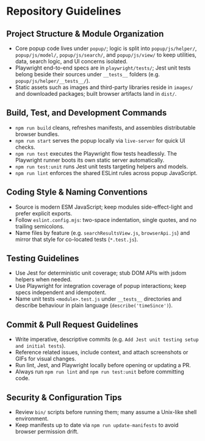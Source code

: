 # Repository Guidelines

## Project Structure & Module Organization

- Core popup code lives under `popup/`; logic is split into `popup/js/helper/`, `popup/js/model/`, `popup/js/search/`, and `popup/js/view/` to keep utilities, data, search logic, and UI concerns isolated.
- Playwright end-to-end specs are in `playwright/tests/`; Jest unit tests belong beside their sources under `__tests__` folders (e.g. `popup/js/helper/__tests__/`).
- Static assets such as images and third-party libraries reside in `images/` and downloaded packages; built browser artifacts land in `dist/`.

## Build, Test, and Development Commands

- `npm run build` cleans, refreshes manifests, and assembles distributable browser bundles.
- `npm run start` serves the popup locally via `live-server` for quick UI checks.
- `npm run test` executes the Playwright flow tests headlessly. The Playwright runner boots its own static server automatically.
- `npm run test:unit` runs Jest unit tests targeting helpers and models.
- `npm run lint` enforces the shared ESLint rules across popup JavaScript.

## Coding Style & Naming Conventions

- Source is modern ESM JavaScript; keep modules side-effect-light and prefer explicit exports.
- Follow `eslint.config.mjs`: two-space indentation, single quotes, and no trailing semicolons.
- Name files by feature (e.g. `searchResultsView.js`, `browserApi.js`) and mirror that style for co-located tests (`*.test.js`).

## Testing Guidelines

- Use Jest for deterministic unit coverage; stub DOM APIs with jsdom helpers when needed.
- Use Playwright for integration coverage of popup interactions; keep specs independent and idempotent.
- Name unit tests `<module>.test.js` under `__tests__` directories and describe behaviour in plain language (`describe('timeSince')`).

## Commit & Pull Request Guidelines

- Write imperative, descriptive commits (e.g. `Add Jest unit testing setup and initial tests`).
- Reference related issues, include context, and attach screenshots or GIFs for visual changes.
- Run lint, Jest, and Playwright locally before opening or updating a PR.
- Always run `npm run lint` and `npm run test:unit` before committing code.

## Security & Configuration Tips

- Review `bin/` scripts before running them; many assume a Unix-like shell environment.
- Keep manifests up to date via `npm run update-manifests` to avoid browser permission drift.
